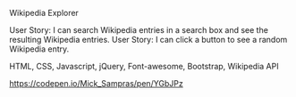 Wikipedia Explorer

User Story: I can search Wikipedia entries in a search box and see the resulting Wikipedia entries.
User Story: I can click a button to see a random Wikipedia entry.

HTML, CSS, Javascript, jQuery, Font-awesome, Bootstrap, Wikipedia API

https://codepen.io/Mick_Sampras/pen/YGbJPz
